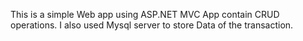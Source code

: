 This is a simple Web app using ASP.NET MVC App contain CRUD operations.
I also used Mysql server to store Data of the transaction.


